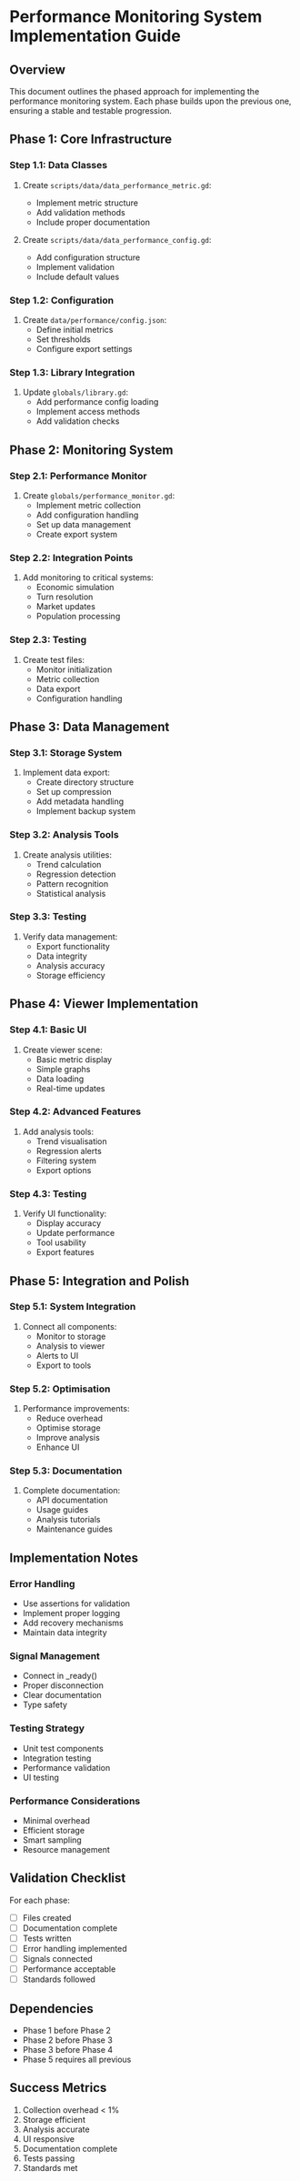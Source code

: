 # Performance Monitoring System Implementation Guide

## Overview
This document outlines the phased approach for implementing the performance monitoring system. Each phase builds upon the previous one, ensuring a stable and testable progression.

## Phase 1: Core Infrastructure

### Step 1.1: Data Classes
1. Create `scripts/data/data_performance_metric.gd`:
   - Implement metric structure
   - Add validation methods
   - Include proper documentation

2. Create `scripts/data/data_performance_config.gd`:
   - Add configuration structure
   - Implement validation
   - Include default values

### Step 1.2: Configuration
1. Create `data/performance/config.json`:
   - Define initial metrics
   - Set thresholds
   - Configure export settings

### Step 1.3: Library Integration
1. Update `globals/library.gd`:
   - Add performance config loading
   - Implement access methods
   - Add validation checks

## Phase 2: Monitoring System

### Step 2.1: Performance Monitor
1. Create `globals/performance_monitor.gd`:
   - Implement metric collection
   - Add configuration handling
   - Set up data management
   - Create export system

### Step 2.2: Integration Points
1. Add monitoring to critical systems:
   - Economic simulation
   - Turn resolution
   - Market updates
   - Population processing

### Step 2.3: Testing
1. Create test files:
   - Monitor initialization
   - Metric collection
   - Data export
   - Configuration handling

## Phase 3: Data Management

### Step 3.1: Storage System
1. Implement data export:
   - Create directory structure
   - Set up compression
   - Add metadata handling
   - Implement backup system

### Step 3.2: Analysis Tools
1. Create analysis utilities:
   - Trend calculation
   - Regression detection
   - Pattern recognition
   - Statistical analysis

### Step 3.3: Testing
1. Verify data management:
   - Export functionality
   - Data integrity
   - Analysis accuracy
   - Storage efficiency

## Phase 4: Viewer Implementation

### Step 4.1: Basic UI
1. Create viewer scene:
   - Basic metric display
   - Simple graphs
   - Data loading
   - Real-time updates

### Step 4.2: Advanced Features
1. Add analysis tools:
   - Trend visualisation
   - Regression alerts
   - Filtering system
   - Export options

### Step 4.3: Testing
1. Verify UI functionality:
   - Display accuracy
   - Update performance
   - Tool usability
   - Export features

## Phase 5: Integration and Polish

### Step 5.1: System Integration
1. Connect all components:
   - Monitor to storage
   - Analysis to viewer
   - Alerts to UI
   - Export to tools

### Step 5.2: Optimisation
1. Performance improvements:
   - Reduce overhead
   - Optimise storage
   - Improve analysis
   - Enhance UI

### Step 5.3: Documentation
1. Complete documentation:
   - API documentation
   - Usage guides
   - Analysis tutorials
   - Maintenance guides

## Implementation Notes

### Error Handling
- Use assertions for validation
- Implement proper logging
- Add recovery mechanisms
- Maintain data integrity

### Signal Management
- Connect in _ready()
- Proper disconnection
- Clear documentation
- Type safety

### Testing Strategy
- Unit test components
- Integration testing
- Performance validation
- UI testing

### Performance Considerations
- Minimal overhead
- Efficient storage
- Smart sampling
- Resource management

## Validation Checklist

For each phase:
- [ ] Files created
- [ ] Documentation complete
- [ ] Tests written
- [ ] Error handling implemented
- [ ] Signals connected
- [ ] Performance acceptable
- [ ] Standards followed

## Dependencies
- Phase 1 before Phase 2
- Phase 2 before Phase 3
- Phase 3 before Phase 4
- Phase 5 requires all previous

## Success Metrics
1. Collection overhead < 1%
2. Storage efficient
3. Analysis accurate
4. UI responsive
5. Documentation complete
6. Tests passing
7. Standards met